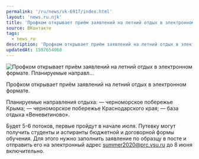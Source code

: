 ```yaml
---
permalink: '/ru/news/vk-6917/index.html'
layout: 'news.ru.njk'
title: 'Профком открывает приём заявлений на летний отдых в электронном формате. Планируемые направл'
source: ВКонтакте
tags:
  - news_ru
description: 'Профком открывает приём заявлений на летний отдых в электронном формате. Планируемые направл…'
updatedAt: 1587654060
---
```

![Профком открывает приём заявлений на летний отдых в электронном формате. Планируемые направл…](https://sun9-64.userapi.com/impg/c858224/v858224271/1de7c1/jCx3azad88g.jpg?size=1280x853&quality=96&proxy=1&sign=2a34721d8671a0a786102850408f99f9&c_uniq_tag=LYGyPHBgeCh5rSnjf0_guJmzmls9w8zLDfPc4mKnwSI&type=album)

Профком открывает приём заявлений на летний отдых в электронном формате.

Планируемые направления отдыха:
— черноморское побережье Крыма;
— черноморское побережье Краснодарского края;
— база отдыха «Веневитиново».

Будет 5-6 потоков, первые пройдут в начале июля. Путевку могут получить студенты и аспиранты бюджетной и договорной формы обучения. Для этого нужно заполнить заявление по образцу в посте и отправить его на электронный адрес summer2020@prc.vsu.ru до 8 июня включительно.
